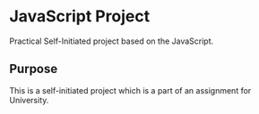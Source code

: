 # JavaScript Project

Practical Self-Initiated project based on the JavaScript.

## Purpose

This is a self-initiated project which is a part of an assignment for University.